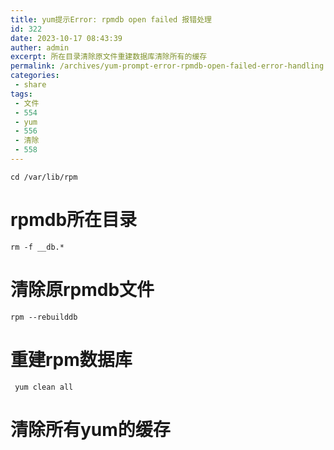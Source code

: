 ```yaml
---
title: yum提示Error: rpmdb open failed 报错处理
id: 322
date: 2023-10-17 08:43:39
auther: admin
excerpt: 所在目录清除原文件重建数据库清除所有的缓存
permalink: /archives/yum-prompt-error-rpmdb-open-failed-error-handling
categories:
 - share
tags: 
 - 文件
 - 554
 - yum
 - 556
 - 清除
 - 558
---
```


 ```
cd /var/lib/rpm
```
  # rpmdb所在目录


 ```
 rm -f __db.* 
```
     
   # 清除原rpmdb文件

 ```
rpm --rebuilddb
```    
     
   # 重建rpm数据库

     yum clean all    
     
   # 清除所有yum的缓存
